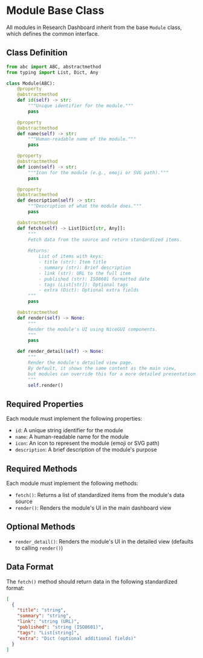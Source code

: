 # Module Base Class

All modules in Research Dashboard inherit from the base `Module` class, which defines the common interface.

## Class Definition

```python
from abc import ABC, abstractmethod
from typing import List, Dict, Any

class Module(ABC):
    @property
    @abstractmethod
    def id(self) -> str:
        """Unique identifier for the module."""
        pass

    @property
    @abstractmethod
    def name(self) -> str:
        """Human-readable name of the module."""
        pass

    @property
    @abstractmethod
    def icon(self) -> str:
        """Icon for the module (e.g., emoji or SVG path)."""
        pass

    @property
    @abstractmethod
    def description(self) -> str:
        """Description of what the module does."""
        pass

    @abstractmethod
    def fetch(self) -> List[Dict[str, Any]]:
        """
        Fetch data from the source and return standardized items.
        
        Returns:
            List of items with keys:
            - title (str): Item title
            - summary (str): Brief description
            - link (str): URL to the full item
            - published (str): ISO8601 formatted date
            - tags (List[str]): Optional tags
            - extra (Dict): Optional extra fields
        """
        pass

    @abstractmethod
    def render(self) -> None:
        """
        Render the module's UI using NiceGUI components.
        """
        pass

    def render_detail(self) -> None:
        """
        Render the module's detailed view page.
        By default, it shows the same content as the main view,
        but modules can override this for a more detailed presentation.
        """
        self.render()
```

## Required Properties

Each module must implement the following properties:

- `id`: A unique string identifier for the module
- `name`: A human-readable name for the module
- `icon`: An icon to represent the module (emoji or SVG path)
- `description`: A brief description of the module's purpose

## Required Methods

Each module must implement the following methods:

- `fetch()`: Returns a list of standardized items from the module's data source
- `render()`: Renders the module's UI in the main dashboard view

## Optional Methods

- `render_detail()`: Renders the module's UI in the detailed view (defaults to calling `render()`)

## Data Format

The `fetch()` method should return data in the following standardized format:

```json
[
  {
    "title": "string",
    "summary": "string",
    "link": "string (URL)",
    "published": "string (ISO8601)",
    "tags": "List[string]",
    "extra": "Dict (optional additional fields)"
  }
]
```